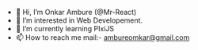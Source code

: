 - 👋 Hi, I’m Onkar Ambure (@Mr-React)
- 👀 I’m interested in Web Developement.
- 🌱 I’m currently learning PIxiJS
- 📫 How to reach me mail:- ambureomkar@gmail.com

<!---
Mr-React/Mr-React is a ✨ special ✨ repository because its `README.md` (this file) appears on your GitHub profile.
You can click the Preview link to take a look at your changes.
--->
